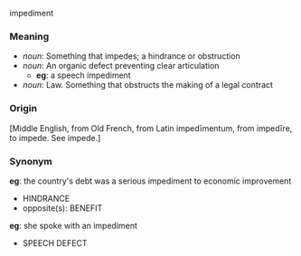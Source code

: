 impediment
### Meaning
+ _noun_: Something that impedes; a hindrance or obstruction
+ _noun_: An organic defect preventing clear articulation
    + __eg__: a speech impediment
+ _noun_: Law. Something that obstructs the making of a legal contract

### Origin

[Middle English, from Old French, from Latin impedīmentum, from impedīre, to impede. See impede.]

### Synonym

__eg__: the country's debt was a serious impediment to economic improvement

+ HINDRANCE
+ opposite(s): BENEFIT

__eg__: she spoke with an impediment

+ SPEECH DEFECT


